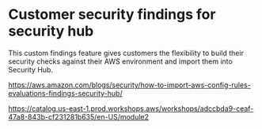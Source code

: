 # Customer security findings for security hub

This custom findings feature gives customers the flexibility to build their security checks against their AWS environment and import them into Security Hub.

https://aws.amazon.com/blogs/security/how-to-import-aws-config-rules-evaluations-findings-security-hub/ 

https://catalog.us-east-1.prod.workshops.aws/workshops/adccbda9-ceaf-47a8-843b-cf231281b635/en-US/module2 

